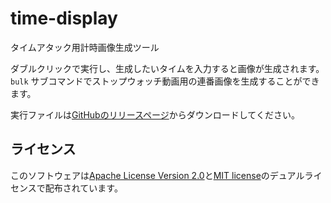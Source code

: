 time-display
===================

タイムアタック用計時画像生成ツール

ダブルクリックで実行し、生成したいタイムを入力すると画像が生成されます。
`bulk` サブコマンドでストップウォッチ動画用の連番画像を生成することができます。

実行ファイルは[GitHubのリリースページ](https://github.com/IgaguriMK/time-display/releases)からダウンロードしてください。


## ライセンス

このソフトウェアは[Apache License Version 2.0](LICENSE-APACHE)と[MIT license](LICENSE-MIT)のデュアルライセンスで配布されています。
